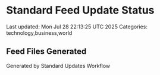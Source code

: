 # Standard Feed Update Status
Last updated: Mon Jul 28 22:13:25 UTC 2025
Categories: technology,business,world

## Feed Files Generated

Generated by Standard Updates Workflow
